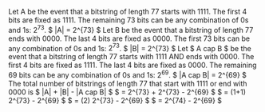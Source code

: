 Let A be the event that a bitstring of length 77 starts with 1111. 
The first 4 bits are fixed as 1111. 
The remaining 73 bits can be any combination of 0s and 1s: $2^{73}$. 
$ |A| = 2^{73} $ 
Let B be the event that a bitstring of length 77 ends with 0000. 
The last 4 bits are fixed as 0000. 
The first 73 bits can be any combination of 0s and 1s: $2^{73}$. 
$ |B| = 2^{73} $ 
Let $ A cap B $ be the event that a bitstring of length 77 starts with 1111 AND ends with 0000. 
The first 4 bits are fixed as 1111. 
The last 4 bits are fixed as 0000. 
The remaining 69 bits can be any combination of 0s and 1s: $2^{69}$. 
$ |A cap B| = 2^{69} $ 
The total number of bitstrings of length 77 that start with 1111 or end with 0000 is $ |A| + |B| - |A cap B| $ 
$ = 2^{73} + 2^{73} - 2^{69} $ 
$ = (1+1) 2^{73} - 2^{69} $ 
$ = (2) 2^{73} - 2^{69} $ 
$ = 2^{74} - 2^{69} $
